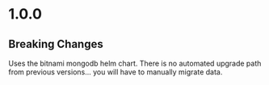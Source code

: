 # 1.0.0
## Breaking Changes
Uses the bitnami mongodb helm chart. There is no automated upgrade path from previous versions... you will have to manually migrate data.